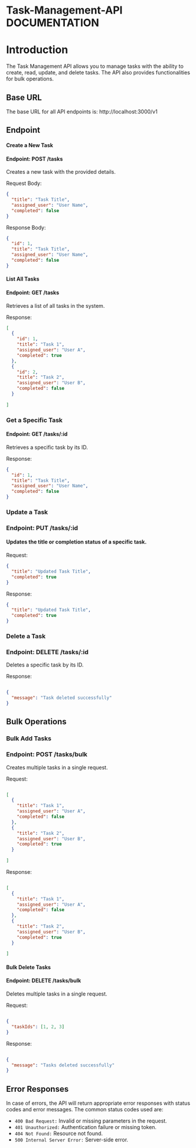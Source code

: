 # Task-Management-API DOCUMENTATION

# Introduction

The Task Management API allows you to manage tasks with the ability to create, read, update, and delete tasks. The API also provides functionalities for bulk operations.

## Base URL

The base URL for all API endpoints is: http://localhost:3000/v1

## Endpoint

#### Create a New Task
#### Endpoint: POST /tasks

Creates a new task with the provided details.

Request Body:


```json
{
  "title": "Task Title",
  "assigned_user": "User Name",
  "completed": false
}

```

Response Body:

```json
{
  "id": 1,
  "title": "Task Title",
  "assigned_user": "User Name",
  "completed": false
}

```

#### List All Tasks
#### Endpoint: GET /tasks

Retrieves a list of all tasks in the system.

Response:


```json
[
  {
    "id": 1,
    "title": "Task 1",
    "assigned_user": "User A",
    "completed": true
  },
  {
    "id": 2,
    "title": "Task 2",
    "assigned_user": "User B",
    "completed": false
  }
  
]

```

### Get a Specific Task
#### Endpoint: GET /tasks/:id

Retrieves a specific task by its ID.

Response:


```json
{
  "id": 1,
  "title": "Task Title",
  "assigned_user": "User Name",
  "completed": false
}

```

### Update a Task
### Endpoint: PUT /tasks/:id

#### Updates the title or completion status of a specific task.

Request:


```json
{
  "title": "Updated Task Title",
  "completed": true
}

```

Response:

```json
{
  "title": "Updated Task Title",
  "completed": true
}

```


### Delete a Task
### Endpoint: DELETE /tasks/:id

Deletes a specific task by its ID.

Response:


```json

{
  "message": "Task deleted successfully"
}

```

## Bulk Operations

### Bulk Add Tasks
### Endpoint: POST /tasks/bulk

Creates multiple tasks in a single request.

Request:

```json

[
  {
    "title": "Task 1",
    "assigned_user": "User A",
    "completed": false
  },
  {
    "title": "Task 2",
    "assigned_user": "User B",
    "completed": true
  }
  
]

```

Response:

```json

[
  {
    "title": "Task 1",
    "assigned_user": "User A",
    "completed": false
  },
  {
    "title": "Task 2",
    "assigned_user": "User B",
    "completed": true
  }
  
]

```

#### Bulk Delete Tasks
#### Endpoint: DELETE /tasks/bulk

Deletes multiple tasks in a single request.

Request:

```json

{
  "taskIds": [1, 2, 3]
}

```

Response:

```json

{
  "message": "Tasks deleted successfully"
}

```

## Error Responses

In case of errors, the API will return appropriate error responses with status codes and error messages. The common status codes used are:

* `400 Bad Request:` Invalid or missing parameters in the request.
* `401 Unauthorized:` Authentication failure or missing token.
* `404 Not Found:` Resource not found.
* `500 Internal Server Error:` Server-side error.